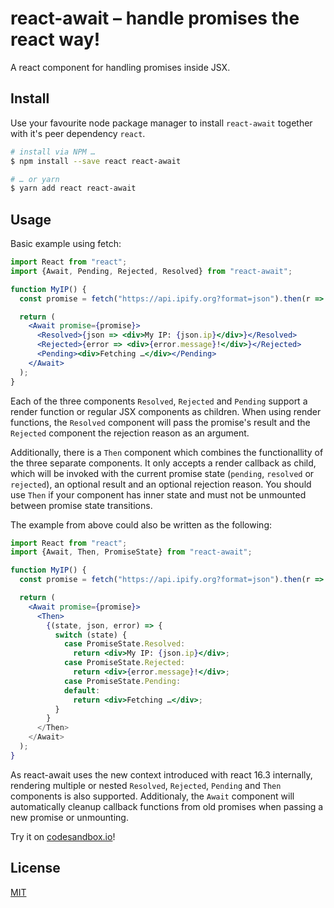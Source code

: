 # react-await – handle promises the react way!

A react component for handling promises inside JSX.

## Install

Use your favourite node package manager to install `react-await` together with
it's peer dependency `react`.

```bash
# install via NPM …
$ npm install --save react react-await

# … or yarn
$ yarn add react react-await
```


## Usage

Basic example using fetch:

```jsx
import React from "react";
import {Await, Pending, Rejected, Resolved} from "react-await";

function MyIP() {
  const promise = fetch("https://api.ipify.org?format=json").then(r => r.json());

  return (
    <Await promise={promise}>
      <Resolved>{json => <div>My IP: {json.ip}</div>}</Resolved>
      <Rejected>{error => <div>{error.message}!</div>}</Rejected>
      <Pending><div>Fetching …</div></Pending>
    </Await>
  );
}
```

Each of the three components `Resolved`, `Rejected` and `Pending` support a
render function or regular JSX components as children. When using render
functions, the `Resolved` component will pass the promise's result and the
`Rejected` component the rejection reason as an argument.

Additionally, there is a `Then` component which combines the functionallity of
the three separate components. It only accepts a render callback as child, which
will be invoked with the current promise state (`pending`, `resolved` or
`rejected`), an optional result and an optional rejection reason. You should use
`Then` if your component has inner state and must not be unmounted between
promise state transitions.

The example from above could also be written as the following:

```jsx
import React from "react";
import {Await, Then, PromiseState} from "react-await";

function MyIP() {
  const promise = fetch("https://api.ipify.org?format=json").then(r => r.json());

  return (
    <Await promise={promise}>
      <Then>
        {(state, json, error) => {
          switch (state) {
            case PromiseState.Resolved:
              return <div>My IP: {json.ip}</div>;
            case PromiseState.Rejected:
              return <div>{error.message}!</div>;
            case PromiseState.Pending:
            default:
              return <div>Fetching …</div>;
          }
        }
      </Then>
    </Await>
  );
}
```

As react-await uses the new context introduced with react 16.3 internally,
rendering multiple or nested `Resolved`, `Rejected`, `Pending` and `Then`
components is also supported. Additionaly, the `Await` component will
automatically cleanup callback functions from old promises when passing a new
promise or unmounting.

Try it on [codesandbox.io](https://codesandbox.io/s/zkrz2rkp5l)!

## License
[MIT](https://github.com/lunsdorf/react-await/blob/master/LICENSE.md)
